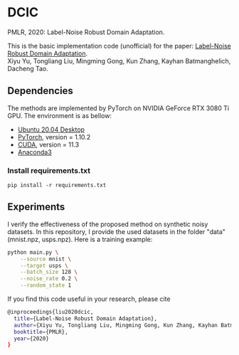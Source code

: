 # DCIC

PMLR, 2020: Label-Noise Robust Domain Adaptation.

This is the basic implementation code (unofficial) for the paper:
[Label-Noise Robust Domain Adaptation](http://proceedings.mlr.press/v119/yu20c/yu20c.pdf). \
Xiyu Yu, Tongliang Liu, Mingming Gong, Kun Zhang, Kayhan Batmanghelich, Dacheng Tao.

## Dependencies
The methods are implemented by PyTorch on NVIDIA GeForce RTX 3080 Ti GPU. The environment is as bellow:
- [Ubuntu 20.04 Desktop](https://ubuntu.com/download)
- [PyTorch](https://PyTorch.org/), version = 1.10.2
- [CUDA](https://developer.nvidia.com/cuda-downloads), version = 11.3
- [Anaconda3](https://www.anaconda.com/)

### Install requirements.txt
~~~
pip install -r requirements.txt
~~~

## Experiments
I verify the effectiveness of the proposed method on synthetic noisy datasets. In this repository, I provide the used datasets in the folder "data" (mnist.npz, usps.npz). Here is a training example:
```bash
python main.py \
    --source mnist \
    --target usps \
    --batch_size 128 \
    --noise_rate 0.2 \
    --random_state 1
```
If you find this code useful in your research, please cite
```bash
@inproceedings{liu2020dcic,
  title={Label-Noise Robust Domain Adaptation},
  author={Xiyu Yu, Tongliang Liu, Mingming Gong, Kun Zhang, Kayhan Batmanghelich, Dacheng Tao},
  booktitle={PMLR},
  year={2020}
}
```